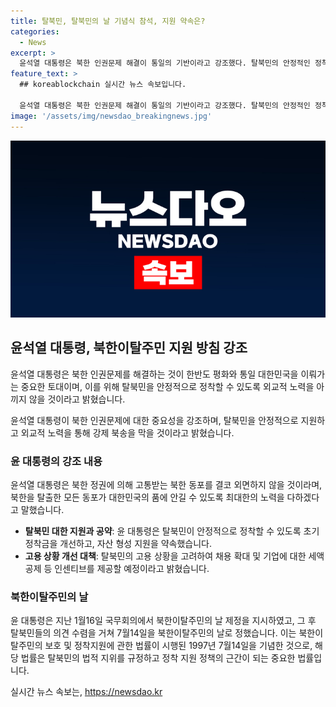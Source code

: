 ```yaml
---
title: 탈북민, 탈북민의 날 기념식 참석, 지원 약속은?
categories:
  - News
excerpt: >
  윤석열 대통령은 북한 인권문제 해결이 통일의 기반이라고 강조했다. 탈북민의 안정적인 정착을 위해 외교적 노력을 약속하고, 고용 확대, 세액 공제 등 인센티브 제공을 발표했다. 또한 북한이탈주민의 자립공동체 형성을 지원하며, 북한이탈주민의 날을 정하고 관련 법률을 강화하는 방침을 밝혔다.
feature_text: >
  ## koreablockchain 실시간 뉴스 속보입니다.

  윤석열 대통령은 북한 인권문제 해결이 통일의 기반이라고 강조했다. 탈북민의 안정적인 정착을 위해 외교적 노력을 약속하고, 고용 확대, 세액 공제 등 인센티브 제공을 발표했다. 또한 북한이탈주민의 자립공동체 형성을 지원하며, 북한이탈주민의 날을 정하고 관련 법률을 강화하는 방침을 밝혔다.
image: '/assets/img/newsdao_breakingnews.jpg'
---
```


<p><img src="/assets/img/newsdao_breakingnews.jpg" alt="koreablockchain 속보" /></p>

<h2 data-ke-size="size26">윤석열 대통령, 북한이탈주민 지원 방침 강조</h2>

<p>윤석열 대통령은 북한 인권문제를 해결하는 것이 한반도 평화와 통일 대한민국을 이뤄가는 중요한 토대이며, 이를 위해 탈북민을 안정적으로 정착할 수 있도록 외교적 노력을 아끼지 않을 것이라고 밝혔습니다.</p>

<p data-ke-size="size16">윤석열 대통령이 북한 인권문제에 대한 중요성을 강조하며, 탈북민을 안정적으로 지원하고 외교적 노력을 통해 강제 북송을 막을 것이라고 밝혔습니다.</p>

<h3 data-ke-size="size24">윤 대통령의 강조 내용</h3>

<p>윤석열 대통령은 북한 정권에 의해 고통받는 북한 동포를 결코 외면하지 않을 것이라며, 북한을 탈출한 모든 동포가 대한민국의 품에 안길 수 있도록 최대한의 노력을 다하겠다고 말했습니다.</p>

<ul>
    <li><b>탈북민 대한 지원과 공약</b>: 윤 대통령은 탈북민이 안정적으로 정착할 수 있도록 초기 정착금을 개선하고, 자산 형성 지원을 약속했습니다.</li>
    <li><b>고용 상황 개선 대책</b>: 탈북민의 고용 상황을 고려하여 채용 확대 및 기업에 대한 세액 공제 등 인센티브를 제공할 예정이라고 밝혔습니다.</li>
</ul>

<h3 data-ke-size="size24">북한이탈주민의 날</h3>

<p>윤 대통령은 지난 1월16일 국무회의에서 북한이탈주민의 날 제정을 지시하였고, 그 후 탈북민들의 의견 수렴을 거쳐 7월14일을 북한이탈주민의 날로 정했습니다. 이는 북한이탈주민의 보호 및 정착지원에 관한 법률이 시행된 1997년 7월14일을 기념한 것으로, 해당 법률은 탈북민의 법적 지위를 규정하고 정착 지원 정책의 근간이 되는 중요한 법률입니다.</p>
실시간 뉴스 속보는, <a href="https://newsdao.kr" rel="dofollow">https://newsdao.kr</a>


